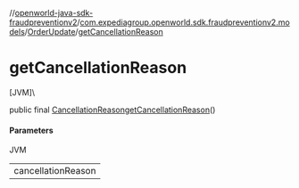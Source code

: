 //[openworld-java-sdk-fraudpreventionv2](../../../index.md)/[com.expediagroup.openworld.sdk.fraudpreventionv2.models](../index.md)/[OrderUpdate](index.md)/[getCancellationReason](get-cancellation-reason.md)

# getCancellationReason

[JVM]\

public final [CancellationReason](../-cancellation-reason/index.md)[getCancellationReason](get-cancellation-reason.md)()

#### Parameters

JVM

| |
|---|
| cancellationReason |

